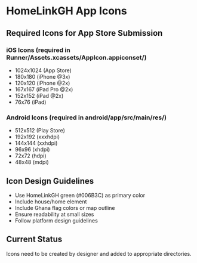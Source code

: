 # HomeLinkGH App Icons

## Required Icons for App Store Submission

### iOS Icons (required in Runner/Assets.xcassets/AppIcon.appiconset/)
- 1024x1024 (App Store)
- 180x180 (iPhone @3x)
- 120x120 (iPhone @2x)
- 167x167 (iPad Pro @2x)
- 152x152 (iPad @2x)
- 76x76 (iPad)

### Android Icons (required in android/app/src/main/res/)
- 512x512 (Play Store)
- 192x192 (xxxhdpi)
- 144x144 (xxhdpi)
- 96x96 (xhdpi)
- 72x72 (hdpi)
- 48x48 (mdpi)

## Icon Design Guidelines
- Use HomeLinkGH green (#006B3C) as primary color
- Include house/home element
- Include Ghana flag colors or map outline
- Ensure readability at small sizes
- Follow platform design guidelines

## Current Status
Icons need to be created by designer and added to appropriate directories.